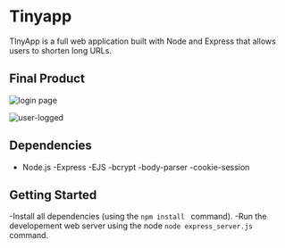 # Tinyapp

TInyApp is a full web application built with Node and Express that allows users to shorten long URLs.

## Final Product
![login page](https://user-images.githubusercontent.com/39141671/56449724-a2d1b600-62eb-11e9-9000-7ed1477bbe27.png)

![user-logged](https://user-images.githubusercontent.com/39141671/56449752-ec220580-62eb-11e9-8dab-897df2e472e8.png)


## Dependencies
- Node.js
-Express
-EJS
-bcrypt
-body-parser
-cookie-session

## Getting Started

-Install all dependencies (using the  `npm install ` command).
-Run the developement web server using the node `node express_server.js` command.

